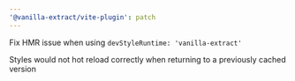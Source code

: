```yaml
---
'@vanilla-extract/vite-plugin': patch
---
```


Fix HMR issue when using `devStyleRuntime: 'vanilla-extract'`

Styles would not hot reload correctly when returning to a previously cached version
